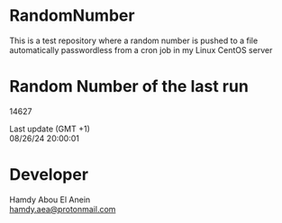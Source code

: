 # RandomNumber    
This is a test repository where a random number is pushed to a file automatically passwordless from a cron job in my Linux CentOS server    
# Random Number of the last run   
14627
      
Last update (GMT +1)    
08/26/24 20:00:01
# Developer    
Hamdy Abou El Anein   
hamdy.aea@protonmail.com

